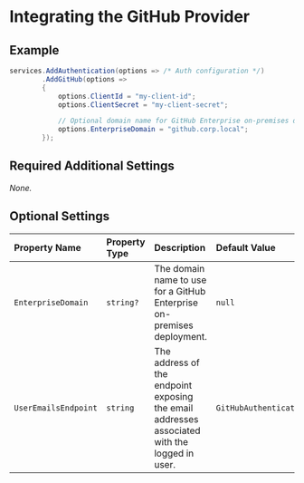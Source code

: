 # Integrating the GitHub Provider

## Example

```csharp
services.AddAuthentication(options => /* Auth configuration */)
        .AddGitHub(options =>
        {
            options.ClientId = "my-client-id";
            options.ClientSecret = "my-client-secret";

            // Optional domain name for GitHub Enterprise on-premises deployments
            options.EnterpriseDomain = "github.corp.local";
        });
```

## Required Additional Settings

_None._

## Optional Settings

| Property Name | Property Type | Description | Default Value |
|:--|:--|:--|:--|
| `EnterpriseDomain` | `string?` | The domain name to use for a GitHub Enterprise on-premises deployment. | `null` |
| `UserEmailsEndpoint` | `string` | The address of the endpoint exposing the email addresses associated with the logged in user. | `GitHubAuthenticationDefaults.UserEmailsEndpoint` |
